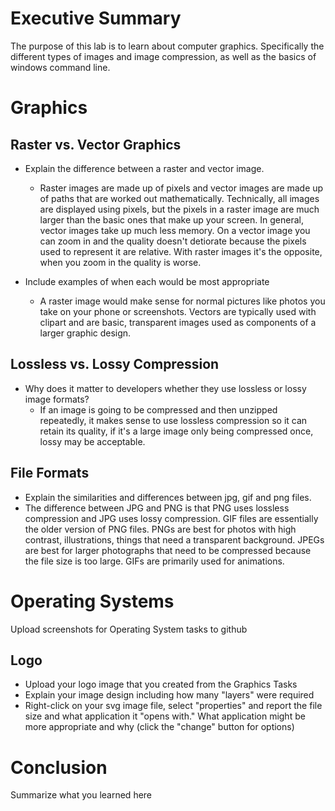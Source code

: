# Executive Summary
The purpose of this lab is to learn about computer graphics. Specifically the different types of images and image compression, as well as the basics of windows command line.

# Graphics
## Raster vs. Vector Graphics
* Explain the difference between a raster and vector image.  
  * Raster images are made up of pixels and vector images are made up of paths that are worked out mathematically. 
 Technically, all images are displayed using pixels, but the pixels in a raster image are much larger than the basic ones that make up your screen. 
 In general, vector images take up much less memory. On a vector image you can zoom in and the quality doesn't detiorate because the pixels used to represent it are relative. 
 With raster images it's the opposite, when you zoom in the quality is worse.
 
* Include examples of when each would be most appropriate 
  * A raster image would make sense for normal pictures like photos you take on your phone or screenshots. Vectors are typically used with clipart and are basic, transparent images used as components of a larger graphic design.

## Lossless vs. Lossy Compression
* Why does it matter to developers whether they use lossless or lossy image formats?  
  * If an image is going to be compressed and then unzipped repeatedly, it makes sense to use lossless compression so it can retain its quality, if it's a large image only being compressed once, lossy may be acceptable.
 

## File Formats
* Explain the similarities and differences between jpg, gif and png files. 
 * The difference between JPG and PNG is that PNG uses lossless compression and JPG uses lossy compression. GIF files are essentially the older version of PNG files. 
 PNGs are best for photos with high contrast, illustrations, things that need a transparent background. 
 JPEGs are best for larger photographs that need to be compressed because the file size is too large. 
 GIFs are primarily used for animations. 

# Operating Systems
Upload screenshots for Operating System tasks to github

## Logo
* Upload your logo image that you created from the Graphics Tasks
* Explain your image design including how many "layers" were required
* Right-click on your svg image file, select "properties" and report the file size and what application it "opens with." What application might be more appropriate and why (click the "change" button for options)
 
# Conclusion
Summarize what you learned here
